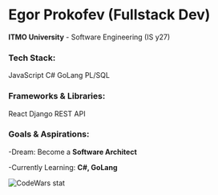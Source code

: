 <!DOCTYPE html>
<html lang="en">
<head>
    <meta charset="UTF-8">
    <meta name="viewport" content="width=device-width, initial-scale=1.0">
</head>
<body>
    <div class="container">
        <h1>Egor Prokofev (Fullstack Dev)</h1>
        <p><strong>ITMO University</strong> - Software Engineering (IS y27)</p>
        <h3>Tech Stack:</h3>
        <p>
            <span class="badge">JavaScript</span>
            <span class="badge">C#</span>
            <span class="badge">GoLang</span>
            <span class="badge">PL/SQL</span>
        </p>
        <h3>Frameworks & Libraries:</h3>
        <p>
            <span class="badge">React</span>
            <span class="badge">Django</span>
            <span class="badge">REST API</span>
        </p>
        <h3>Goals & Aspirations:</h3>
        <p>-Dream: Become a <strong>Software Architect</strong></p>
        <p>-Currently Learning: <strong>C#, GoLang</strong></p>
    </div>
</body>
</html>

![CodeWars stat](https://www.codewars.com/users/GreinoX/badges/large)

